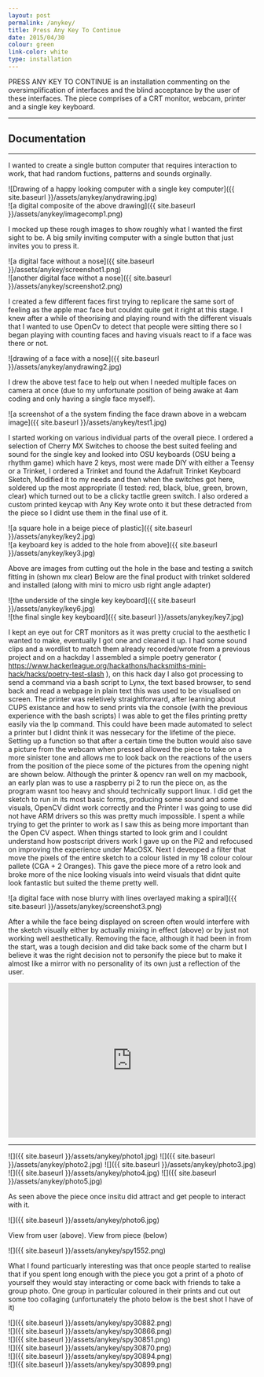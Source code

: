 ```yaml
---
layout: post
permalink: /anykey/
title: Press Any Key To Continue
date: 2015/04/30
colour: green
link-color: white
type: installation
---
```


PRESS ANY KEY TO CONTINUE is an installation commenting on the oversimplification of interfaces and the blind acceptance by the user of these interfaces. The piece comprises of a CRT monitor, webcam, printer and a single key keyboard.

---

## Documentation

---

I wanted to create a single button computer that requires interaction to work, that had random fuctions, patterns and sounds orginally.

![Drawing of a happy looking computer with a single key computer]({{ site.baseurl }}/assets/anykey/anydrawing.jpg)  
![a digital composite of the above drawing]({{ site.baseurl }}/assets/anykey/imagecomp1.png)  

I mocked up these rough images to show  roughly what I wanted the first sight to be. A big smily inviting computer with a single button that just invites you to press it.

![a digital face without a nose]({{ site.baseurl }}/assets/anykey/screenshot1.png)  
![another digital face withot a nose]({{ site.baseurl }}/assets/anykey/screenshot2.png)  

I created a few different faces first trying to replicare the same sort of feeling as the apple mac face but couldnt quite get it right at this stage.
I knew after a while of theorising and playing round with the different visuals that I wanted to use OpenCv to detect that people were sitting there so I began playing with counting faces and having visuals react to if a face was there or not.

![drawing of a face with a nose]({{ site.baseurl }}/assets/anykey/anydrawing2.jpg)   

I drew the above test face to help out when I needed multiple faces on camera at once (due to my unfortunate position of being awake at 4am coding and only having a single face myself).

![a screenshot of a the system finding the face drawn above in a webcam image]({{ site.baseurl }}/assets/anykey/test1.jpg)

I started working on various individual parts of the overall piece.
I ordered a selection of Cherry MX Switches to choose the best suited feeling and sound for the single key and looked into OSU keyboards (OSU being a rhythm game) which have 2 keys, most were made DIY with either a Teensy or a Trinket, I ordered a Trinket and found the Adafruit Trinket Keyboard Sketch, Modified it to my needs and then when the switches got here, soldered up the most appropriate (I tested: red, black, blue, green, brown, clear) which turned out to be a clicky tactlie green switch.
I also ordered a custom printed keycap with Any Key wrote onto it but these detracted from the piece so I didnt use them in the final use of it.

![a square hole in a beige piece of plastic]({{ site.baseurl }}/assets/anykey/key2.jpg)  
![a keyboard key is added to the hole from above]({{ site.baseurl }}/assets/anykey/key3.jpg)  

Above are images from cutting out the hole in the base and testing a switch fitting in (shown mx clear)
Below are the final product with trinket soldered and installed (along with mini to micro usb right angle adapter)

![the underside of the single key keyboard]({{ site.baseurl }}/assets/anykey/key6.jpg)   
![the final single key keyboard]({{ site.baseurl }}/assets/anykey/key7.jpg)   

I kept an eye out for CRT monitors as it was pretty crucial to the aesthetic I wanted to make, eventually I got one and cleaned it up.
I had some sound clips and a wordlist to match them already recorded/wrote from a previous project and on a hackday I assembled a simple poetry generator ( https://www.hackerleague.org/hackathons/hacksmiths-mini-hack/hacks/poetry-test-slash ), on this hack day I also got processing to send a command via a bash script to Lynx, the text based browser, to send back and read a webpage in plain text this was used to be visualised on screen.
The printer was reletively straightforward, after learning about CUPS existance and how to send prints via the console (with the previous experience with the bash scripts) I was able to get the files printing pretty easily via the lp command. This could have been made automated to select a printer but I didnt think it was nessecary for the lifetime of the piece.
Setting up a function so that after a certain time the button would also save a picture from the webcam when pressed allowed the piece to take on a more sinister tone and allows me to look back on the reactions of the users from the position of the piece some of the pictures from the opening night are shown below.
Although the printer & opencv ran well on my macbook, an early plan was to use a raspberry pi 2 to run the piece on, as the program wasnt too heavy and should technically support linux. I did get the sketch to run in its most basic forms, producing some sound and some visuals, OpenCV didnt work correctly and the Printer I was going to use did not have ARM drivers so this was pretty much impossible. I spent a while trying to get the printer to work as I saw this as being more important than the Open CV aspect. When things started to look grim and I couldnt understand how postscript drivers work I gave up on the Pi2 and refocused on improving the experience under MacOSX.
Next I deveoped a filter that move the pixels of the entire sketch to a colour listed in my 18 colour colour pallete (CGA + 2 Oranges). This gave the piece more of a retro look and broke more of the nice looking visuals into weird visuals that didnt quite look fantastic but suited the theme pretty well.

![a digital face with nose blurry with lines overlayed making a spiral]({{ site.baseurl }}/assets/anykey/screenshot3.png)  

After a while the face being displayed on screen often would interfere with the sketch visually either by actually mixing in effect (above) or by just not working well aesthetically. Removing the face, although it had been in from the start, was a tough decision and did take back some of the charm but I believe it was the right decision not to personify the piece but to make it almost like a mirror with no personality of its own just a reflection of the user.

<iframe width="100%" height="315" src="https://www.youtube.com/embed/8qX1QEh0zg0" frameborder="0" allowfullscreen></iframe>

---

![]({{ site.baseurl }}/assets/anykey/photo1.jpg)
![]({{ site.baseurl }}/assets/anykey/photo2.jpg)
![]({{ site.baseurl }}/assets/anykey/photo3.jpg)
![]({{ site.baseurl }}/assets/anykey/photo4.jpg)
![]({{ site.baseurl }}/assets/anykey/photo5.jpg)

As seen above the piece once insitu did attract and get people to interact with it.

![]({{ site.baseurl }}/assets/anykey/photo6.jpg)

View from user (above). View from piece (below)

![]({{ site.baseurl }}/assets/anykey/spy1552.png)

What I found particuarly interesting was that once people started to realise that if you spent long enough with the piece you got a print of a photo of yourself they would stay interacting or come back with friends to take a group photo. One group in particular coloured in their prints and cut out some too collaging (unfortunately the photo below is the best shot I have of it)

![]({{ site.baseurl }}/assets/anykey/spy30882.png)  
![]({{ site.baseurl }}/assets/anykey/spy30866.png)  
![]({{ site.baseurl }}/assets/anykey/spy30851.png)  
![]({{ site.baseurl }}/assets/anykey/spy30870.png)  
![]({{ site.baseurl }}/assets/anykey/spy30894.png)  
![]({{ site.baseurl }}/assets/anykey/spy30899.png)  

